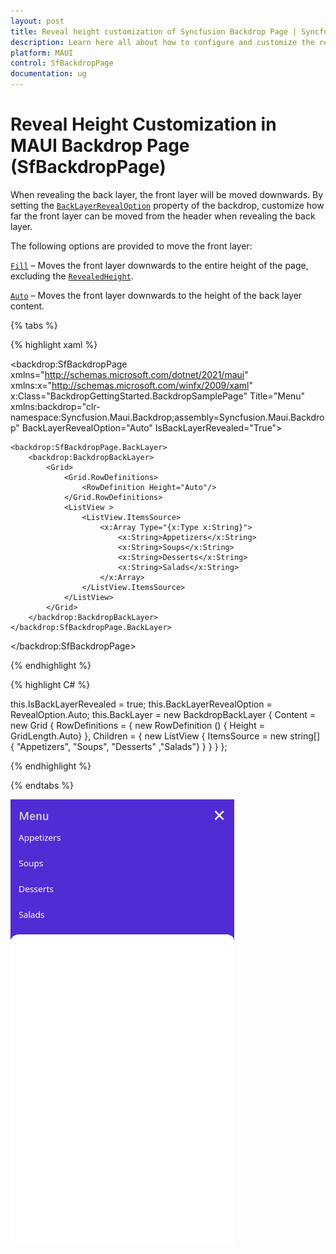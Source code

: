 ```yaml
---
layout: post
title: Reveal height customization of Syncfusion Backdrop Page | Syncfusion
description: Learn here all about how to configure and customize the reveal height in the Syncfusion backdrop page control.
platform: MAUI
control: SfBackdropPage
documentation: ug
---
```


# Reveal Height Customization in MAUI Backdrop Page (SfBackdropPage)

When revealing the back layer, the front layer will be moved downwards. By setting the [`BackLayerRevealOption`](https://help.syncfusion.com/cr/maui/Syncfusion.Maui.Backdrop.SfBackdropPage.html#Syncfusion_Maui_Backdrop_SfBackdropPage_BackLayerRevealOption) property of the backdrop, customize how far the front layer can be moved from the header when revealing the back layer.

The following options are provided to move the front layer:

[`Fill`](https://help.syncfusion.com/cr/maui/Syncfusion.Maui.Backdrop.RevealOption.html#Syncfusion_Maui_Backdrop_RevealOption_Fill) – Moves the front layer downwards to the entire height of the page, excluding the [`RevealedHeight`](https://help.syncfusion.com/cr/maui/Syncfusion.Maui.Backdrop.BackdropFrontLayer.html#Syncfusion_Maui_Backdrop_BackdropFrontLayer_RevealedHeight).

[`Auto`](https://help.syncfusion.com/cr/maui/Syncfusion.Maui.Backdrop.RevealOption.html#Syncfusion_Maui_Backdrop_RevealOption_Auto) – Moves the front layer downwards to the height of the back layer content.

{% tabs %} 

{% highlight xaml %} 

<backdrop:SfBackdropPage xmlns="http://schemas.microsoft.com/dotnet/2021/maui"
                         xmlns:x="http://schemas.microsoft.com/winfx/2009/xaml"
                         x:Class="BackdropGettingStarted.BackdropSamplePage"
                         Title="Menu"
                         xmlns:backdrop="clr-namespace:Syncfusion.Maui.Backdrop;assembly=Syncfusion.Maui.Backdrop"
                         BackLayerRevealOption="Auto"
                         IsBackLayerRevealed="True">

    <backdrop:SfBackdropPage.BackLayer>
        <backdrop:BackdropBackLayer>
            <Grid>
                <Grid.RowDefinitions>
                    <RowDefinition Height="Auto"/>
                </Grid.RowDefinitions>
                <ListView >
                    <ListView.ItemsSource>
                        <x:Array Type="{x:Type x:String}">
                            <x:String>Appetizers</x:String>
                            <x:String>Soups</x:String>
                            <x:String>Desserts</x:String>
                            <x:String>Salads</x:String>
                        </x:Array>
                    </ListView.ItemsSource>
                </ListView>
            </Grid>
        </backdrop:BackdropBackLayer>
    </backdrop:SfBackdropPage.BackLayer>

</backdrop:SfBackdropPage>


{% endhighlight %}

{% highlight C# %} 

this.IsBackLayerRevealed = true;
this.BackLayerRevealOption = RevealOption.Auto;
this.BackLayer = new BackdropBackLayer
{
    Content = new Grid
    {
        RowDefinitions =
        {
            new RowDefinition () { Height = GridLength.Auto}
        },
        Children =
        {
            new ListView
            {
                ItemsSource = new string[] { "Appetizers", "Soups", "Desserts" ,"Salads"}
            }
        }
    }
};

{% endhighlight %}

{% endtabs %}

![.NET MAUI Backdrop reveal height customization](images/reveal-height/reveal-height.png)